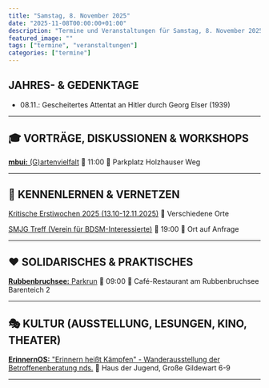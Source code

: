 ```yaml
---
title: "Samstag, 8. November 2025"
date: "2025-11-08T00:00:00+01:00"
description: "Termine und Veranstaltungen für Samstag, 8. November 2025"
featured_image: ""
tags: ["termine", "veranstaltungen"]
categories: ["termine"]
---
```


## JAHRES- & GEDENKTAGE

* 08.11.: Gescheitertes Attentat an Hitler durch Georg Elser (1939)
***

## 🎓 VORTRÄGE, DISKUSSIONEN & WORKSHOPS

[**mbui:** (G)artenvielfalt](https://www.instagram.com/mbui_osnabrueck/)
📅 11:00 📍 Parkplatz Holzhauser Weg

***

## 👋 KENNENLERNEN & VERNETZEN

[Kritische Erstiwochen 2025 (13.10-12.11.2025)](https://kleinestrolche.wordpress.com/wp-content/uploads/2025/10/erstiheft_148x148mm_2025_web.pdf)
📍 Verschiedene Orte

[SMJG Treff (Verein für BDSM-Interessierte)](https://smjg.org/treffs/osnabrueck/)
📅 19:00 📍 Ort auf Anfrage

***

## ❤️ SOLIDARISCHES & PRAKTISCHES

[**Rubbenbruchsee:** Parkrun](http://www.parkrun.com.de/rubbenbruchsee/)
📅 09:00 📍 Café-Restaurant am Rubbenbruchsee Barenteich 2

***

## 🎭 KULTUR (AUSSTELLUNG, LESUNGEN, KINO, THEATER)

[**ErinnernOS:** "Erinnern heißt Kämpfen" - Wanderausstellung der Betroffenenberatung nds.](https://www.instagram.com/erinnern_os/p/DPlDgd-gZqb/)
📍 Haus der Jugend, Große Gildewart 6-9

***